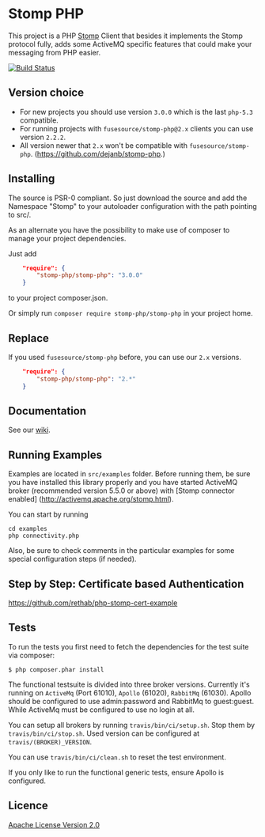# Stomp PHP

This project is a PHP [Stomp](http://stomp.github.com) Client that besides it implements the Stomp protocol fully,
adds some ActiveMQ specific features that could make your messaging from PHP easier.

[![Build Status](https://travis-ci.org/stomp-php/stomp-php.svg?branch=master)](https://travis-ci.org/stomp-php/stomp-php)

## Version choice

- For new projects you should use version `3.0.0` which is the last `php-5.3` compatible.
- For running projects with `fusesource/stomp-php@2.x` clients you can use version `2.2.2`.
- All version newer that `2.x` won't be compatible with `fusesource/stomp-php`. (https://github.com/dejanb/stomp-php.)  


## Installing

The source is PSR-0 compliant. So just download the source and add the Namespace "Stomp" to your autoloader
configuration with the path pointing to src/.

As an alternate you have the possibility to make use of composer to manage your project dependencies.

Just add

```json
    "require": {
        "stomp-php/stomp-php": "3.0.0"
    }
```

to your project composer.json.

Or simply run `composer require stomp-php/stomp-php` in your project home.

## Replace

If you used `fusesource/stomp-php` before, you can use our `2.x` versions.

```json
    "require": {
        "stomp-php/stomp-php": "2.*"
    }
```

## Documentation

See our [wiki](https://github.com/stomp-php/stomp-php/wiki).

## Running Examples

Examples are located in `src/examples` folder. Before running them, be sure
you have installed this library properly and you have started ActiveMQ broker
(recommended version 5.5.0 or above) with [Stomp connector enabled]
(http://activemq.apache.org/stomp.html).

You can start by running

    cd examples
    php connectivity.php

Also, be sure to check comments in the particular examples for some special
configuration steps (if needed).

## Step by Step: Certificate based Authentication

https://github.com/rethab/php-stomp-cert-example

## Tests

To run the tests you first need to fetch the dependencies for the test suite
via composer:

    $ php composer.phar install

The functional testsuite is divided into three broker versions.
Currently it's running on `ActiveMq` (Port 61010), `Apollo` (61020), `RabbitMq` (61030).
Apollo should be configured to use admin:password and RabbitMq to guest:guest.
While ActiveMq must be configured to use no login at all.

You can setup all brokers by running `travis/bin/ci/setup.sh`. Stop them by `travis/bin/ci/stop.sh`.
Used version can be configured at `travis/(BROKER)_VERSION`.

You can use `travis/bin/ci/clean.sh` to reset the test environment.

If you only like to run the functional generic tests, ensure Apollo is configured. 

## Licence

[Apache License Version 2.0](http://www.apache.org/licenses/LICENSE-2.0)
